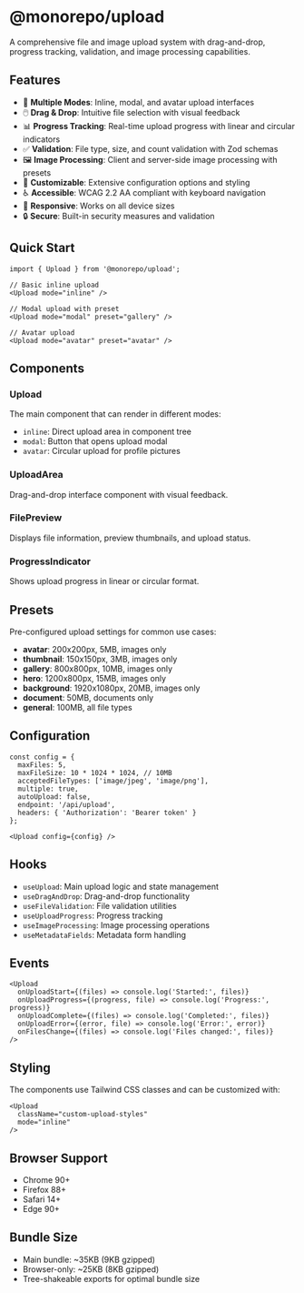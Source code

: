 # @monorepo/upload

A comprehensive file and image upload system with drag-and-drop, progress tracking, validation, and image processing capabilities.

## Features

- 🎯 **Multiple Modes**: Inline, modal, and avatar upload interfaces
- 🖱️ **Drag & Drop**: Intuitive file selection with visual feedback
- 📊 **Progress Tracking**: Real-time upload progress with linear and circular indicators
- ✅ **Validation**: File type, size, and count validation with Zod schemas
- 🖼️ **Image Processing**: Client and server-side image processing with presets
- 🎨 **Customizable**: Extensive configuration options and styling
- ♿ **Accessible**: WCAG 2.2 AA compliant with keyboard navigation
- 📱 **Responsive**: Works on all device sizes
- 🔒 **Secure**: Built-in security measures and validation

## Quick Start

```tsx
import { Upload } from '@monorepo/upload';

// Basic inline upload
<Upload mode="inline" />

// Modal upload with preset
<Upload mode="modal" preset="gallery" />

// Avatar upload
<Upload mode="avatar" preset="avatar" />
```

## Components

### Upload
The main component that can render in different modes:
- `inline`: Direct upload area in component tree
- `modal`: Button that opens upload modal
- `avatar`: Circular upload for profile pictures

### UploadArea
Drag-and-drop interface component with visual feedback.

### FilePreview
Displays file information, preview thumbnails, and upload status.

### ProgressIndicator
Shows upload progress in linear or circular format.

## Presets

Pre-configured upload settings for common use cases:

- **avatar**: 200x200px, 5MB, images only
- **thumbnail**: 150x150px, 3MB, images only
- **gallery**: 800x800px, 10MB, images only
- **hero**: 1200x800px, 15MB, images only
- **background**: 1920x1080px, 20MB, images only
- **document**: 50MB, documents only
- **general**: 100MB, all file types

## Configuration

```tsx
const config = {
  maxFiles: 5,
  maxFileSize: 10 * 1024 * 1024, // 10MB
  acceptedFileTypes: ['image/jpeg', 'image/png'],
  multiple: true,
  autoUpload: false,
  endpoint: '/api/upload',
  headers: { 'Authorization': 'Bearer token' }
};

<Upload config={config} />
```

## Hooks

- `useUpload`: Main upload logic and state management
- `useDragAndDrop`: Drag-and-drop functionality
- `useFileValidation`: File validation utilities
- `useUploadProgress`: Progress tracking
- `useImageProcessing`: Image processing operations
- `useMetadataFields`: Metadata form handling

## Events

```tsx
<Upload
  onUploadStart={(files) => console.log('Started:', files)}
  onUploadProgress={(progress, file) => console.log('Progress:', progress)}
  onUploadComplete={(files) => console.log('Completed:', files)}
  onUploadError={(error, file) => console.log('Error:', error)}
  onFilesChange={(files) => console.log('Files changed:', files)}
/>
```

## Styling

The components use Tailwind CSS classes and can be customized with:

```tsx
<Upload 
  className="custom-upload-styles"
  mode="inline"
/>
```

## Browser Support

- Chrome 90+
- Firefox 88+
- Safari 14+
- Edge 90+

## Bundle Size

- Main bundle: ~35KB (9KB gzipped)
- Browser-only: ~25KB (8KB gzipped)
- Tree-shakeable exports for optimal bundle size
